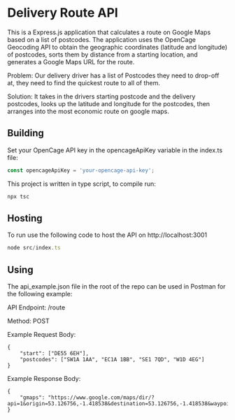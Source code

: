 # Delivery Route API

This is a Express.js application that calculates a route on Google Maps based on a list of postcodes. The application uses the OpenCage Geocoding API to obtain the geographic coordinates (latitude and longitude) of postcodes, sorts them by distance from a starting location, and generates a Google Maps URL for the route.

Problem: Our delivery driver has a list of Postcodes they need to drop-off at, they need to find the quickest route to all of them.

Solution: It takes in the drivers starting postcode and the delivery postcodes, looks up the latitude and longitude for the postcodes, then arranges into the most economic route on google maps. 


## Building

Set your OpenCage API key in the opencageApiKey variable in the index.ts file:

```typescript
const opencageApiKey = 'your-opencage-api-key';
```

This project is written in type script, to compile run:

```bash
npx tsc
```

## Hosting

To run use the following code to host the API on http://localhost:3001

```typescript
node src/index.ts
```

## Using

The api_example.json file in the root of the repo can be used in Postman for the following example:

API Endpoint: /route

Method: POST

Example Request Body:
```
{
    "start": ["DE55 6EH"],
    "postcodes": ["SW1A 1AA", "EC1A 1BB", "SE1 7QD", "W1D 4EG"]
}
```

Example Response Body:
```
{
    "gmaps": "https://www.google.com/maps/dir/?api=1&origin=53.126756,-1.418538&destination=53.126756,-1.418538&waypoints=51.524565,-0.112042|51.514016,-0.131071|51.501009,-0.141588|51.498204,-0.106793&travelmode=driving"
}
```